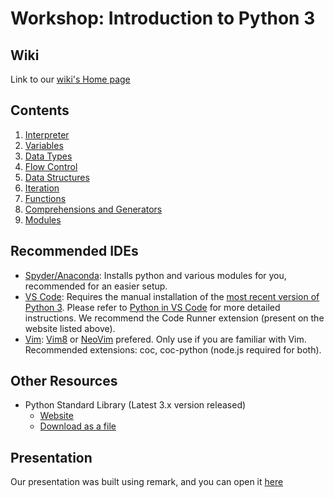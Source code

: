 # Workshop: Introduction to Python 3

## Wiki
Link to our [wiki's Home page](/wiki/Home)

## Contents
1. [Interpreter](Interpreter)
1. [Variables](Variables)
1. [Data Types](Data-Types)
1. [Flow Control](Flow-Control)
1. [Data Structures](Data-Structures)
1. [Iteration](Iteration)
1. [Functions](Functions)
1. [Comprehensions and Generators](Comprehensions-and-Generators)
1. [Modules](Modules)

## Recommended IDEs
- [Spyder/Anaconda](https://www.anaconda.com/distribution/): Installs python and various modules for you, recommended for an easier setup.
- [VS Code](https://code.visualstudio.com/Download): Requires the manual installation of the [most recent version of Python 3](https://www.python.org/downloads/). Please refer to [Python in VS Code](https://code.visualstudio.com/docs/languages/python) for more detailed instructions. We recommend the Code Runner extension (present on the website listed above).
- [Vim](https://www.vim.org/): [Vim8](https://vim8.org/) or [NeoVim](https://neovim.io/) prefered. Only use if you are familiar with Vim. Recommended extensions: coc, coc-python (node.js required for both).

## Other Resources

- Python Standard Library (Latest 3.x version released)
  - [Website](https://docs.python.org/3/library/index.html)
  - [Download as a file](https://docs.python.org/3/download.html)

## Presentation

Our presentation was built using remark, and you can open it [here](https://tiagodusilva.github.io/Workshop-Introduction-Python-3/)
